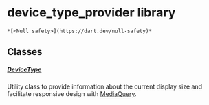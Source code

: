 


# device_type_provider library






    *[<Null safety>](https://dart.dev/null-safety)*





## Classes

##### [DeviceType](../provider_device_type_provider/DeviceType-class.md)



Utility class to provide information about the current display size
and facilitate responsive design with <a href="https://api.flutter.dev/flutter/widgets/MediaQuery-class.html">MediaQuery</a>. 















